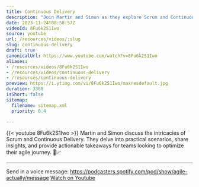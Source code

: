 ```yaml
---
title: Continuous Delivery
description: "Join Martin and Simon as they explore Scrum and Continuous Delivery, sharing insights and practical tips to enhance your agile journey. \U0001F4D8\U0001F4C8"
date: 2023-11-24T08:58:57Z
videoId: 8Fu6k2S1Iwo
source: youtube
url: /resources/videos/:slug
slug: continuous-delivery
draft: true
canonicalUrl: https://www.youtube.com/watch?v=8Fu6k2S1Iwo
aliases:
- /resources/videos/8Fu6k2S1Iwo
- /resources/videos/continuous-delivery
- /resources/continuous-delivery
preview: https://i.ytimg.com/vi/8Fu6k2S1Iwo/maxresdefault.jpg
duration: 3368
isShort: false
sitemap:
  filename: sitemap.xml
  priority: 0.4

---
```

{{< youtube 8Fu6k2S1Iwo >}} 
 Martin and Simon discuss the intricacies of Scrum and Continuous Delivery. They delve into practical scenarios, share insights, and provide actionable takeaways for teams looking to optimize their agile journey. 📘📈


--- 

Send in a voice message: https://podcasters.spotify.com/pod/show/agile-actually/message 
 [Watch on Youtube](https://www.youtube.com/watch?v=8Fu6k2S1Iwo)
